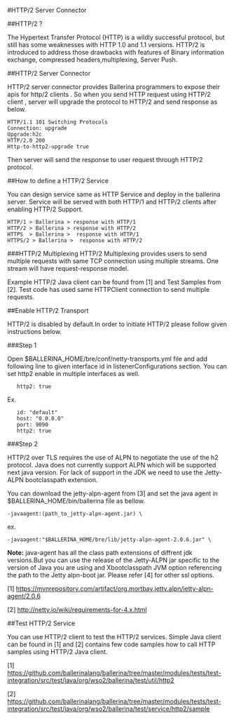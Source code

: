 #HTTP/2 Server Connector

##HTTP/2 ?

The Hypertext Transfer Protocol (HTTP) is a wildly successful protocol,  but still has some weaknesses with HTTP 1.0 and 1.1 versions.
HTTP/2 is introduced to address those drawbacks with features of Binary information exchange, compressed headers,multiplexing, Server Push.

##HTTP/2 Server Connector

HTTP/2 server connector provides Ballerina programmers to expose their apis for http/2 clients . So when you send HTTP request using
HTTP/2 client , server will upgrade the protocol to HTTP/2 and send response as below.





```
HTTP/1.1 101 Switching Protocols
Connection: upgrade
Upgrade:h2c
HTTP/2.0 200
Http-to-http2-upgrade true
```

Then server will send the response to user request through HTTP/2 protocol.

##How to define a HTTP/2 Service

You can design service same as HTTP Service and deploy in the ballerina server.
Service will be served with both HTTP/1 and HTTP/2 clients after enabling HTTP/2 Support.

```
HTTP/1 > Ballerina > response with HTTP/1
HTTP/2 > Ballerina > response with HTTP/2
HTTPS  > Ballerina >  response with HTTP/1
HTTPS/2 > Ballerina >  response with HTTP/2
```


###HTTP/2 Multiplexing
HTTP/2 Multiplexing provides users to send multiple requests with same TCP connection using multiple streams.
One stream will have request-response model.

Example HTTP/2 Java client can be found from [1] and Test Samples from [2]. Test code has used same HTTPClient 
connection to send multiple requests.

##Enable HTTP/2 Transport

HTTP/2 is disabled by default.In order to initiate HTTP/2  please follow given instructions below.

###Step 1

Open  $BALLERINA_HOME/bre/conf/netty-transports.yml file and add following line to given interface id in listenerConfigurations section. You can set http2 enable in multiple interfaces as well.

  ```
     http2: true
  ```
Ex.
```
   id: "default"
   host: "0.0.0.0"
   port: 9090
   http2: true
```


###Step 2

HTTP/2 over TLS  requires the use of ALPN to negotiate the use of the h2 protocol. Java does not currently support ALPN which will be supported next java version.
For lack of support in the JDK we need to use the Jetty-ALPN  bootclasspath extension.

You can download the jetty-alpn-agent from [3] and set the java agent in $BALLERINA_HOME/bin/ballerina file as bellow.
```
-javaagent:(path_to_jetty-alpn-agent.jar) \
```

ex.
```
-javaagent:"$BALLERINA_HOME/bre/lib/jetty-alpn-agent-2.0.6.jar" \
```
**Note:** java-agent has all the class path extensions of diffrent jdk versions.But you can use the release of the Jetty-ALPN jar specific to the version of Java you are using and Xbootclasspath JVM option referencing the path to the Jetty alpn-boot jar.
Please refer [4] for other ssl options.


[1] https://mvnrepository.com/artifact/org.mortbay.jetty.alpn/jetty-alpn-agent/2.0.6

[2] http://netty.io/wiki/requirements-for-4.x.html

##Test HTTP/2 Service

You can use HTTP/2 client to test the HTTP/2 services. Simple Java client can be found in [1] and [2] contains few code
samples how to call HTTP samples using HTTP/2 Java client.

[1] https://github.com/ballerinalang/ballerina/tree/master/modules/tests/test-integration/src/test/java/org/wso2/ballerina/test/util/http2

[2] https://github.com/ballerinalang/ballerina/tree/master/modules/tests/test-integration/src/test/java/org/wso2/ballerina/test/service/http2/sample
